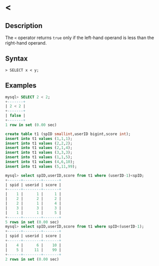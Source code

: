 # **<**

## **Description**

The `<` operator returns `true` only if the left-hand operand is less than the right-hand operand.

## **Syntax**

```
> SELECT x < y;
```

## **Examples**

```sql
mysql> SELECT 2 < 2;
+-------+
| 2 < 2 |
+-------+
| false |
+-------+
1 row in set (0.00 sec)
```

```sql
create table t1 (spID smallint,userID bigint,score int);
insert into t1 values (1,1,1);
insert into t1 values (2,2,2);
insert into t1 values (2,1,4);
insert into t1 values (3,3,3);
insert into t1 values (1,1,5);
insert into t1 values (4,6,10);
insert into t1 values (5,11,99);

mysql> select spID,userID,score from t1 where (userID-1)<spID;
+------+--------+-------+
| spid | userid | score |
+------+--------+-------+
|    1 |      1 |     1 |
|    2 |      2 |     2 |
|    2 |      1 |     4 |
|    3 |      3 |     3 |
|    1 |      1 |     5 |
+------+--------+-------+
5 rows in set (0.00 sec)
mysql> select spID,userID,score from t1 where spID<(userID-1);
+------+--------+-------+
| spid | userid | score |
+------+--------+-------+
|    4 |      6 |    10 |
|    5 |     11 |    99 |
+------+--------+-------+
2 rows in set (0.00 sec)
```
